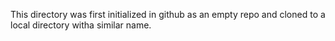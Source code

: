 This directory was first initialized in github as an empty repo and cloned to a local directory witha similar name.
